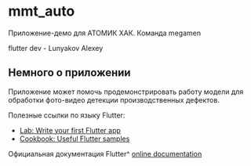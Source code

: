 # mmt_auto

Приложение-демо для АТОМИК ХАК. Команда megamen

flutter dev - Lunyakov Alexey

## Немного о приложении

Приложение может помочь продемонстрировать работу модели для обработки фото-видео детекции производственных дефектов. 

Полезные ссылки по языку Flutter:

- [Lab: Write your first Flutter app](https://docs.flutter.dev/get-started/codelab)
- [Cookbook: Useful Flutter samples](https://docs.flutter.dev/cookbook)

Официальная документация Flutter^
[online documentation](https://docs.flutter.dev/)